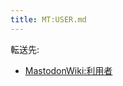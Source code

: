 ```yaml
---
title: MT:USER.md
---
```

<div class="redirectMsg">

転送先:

-   <a href="/MastodonWiki:%E5%88%A9%E7%94%A8%E8%80%85" class="new" title="MastodonWiki:利用者 (存在しないページ)">MastodonWiki:利用者</a>

</div>

<div class="mw-parser-output">

</div>
